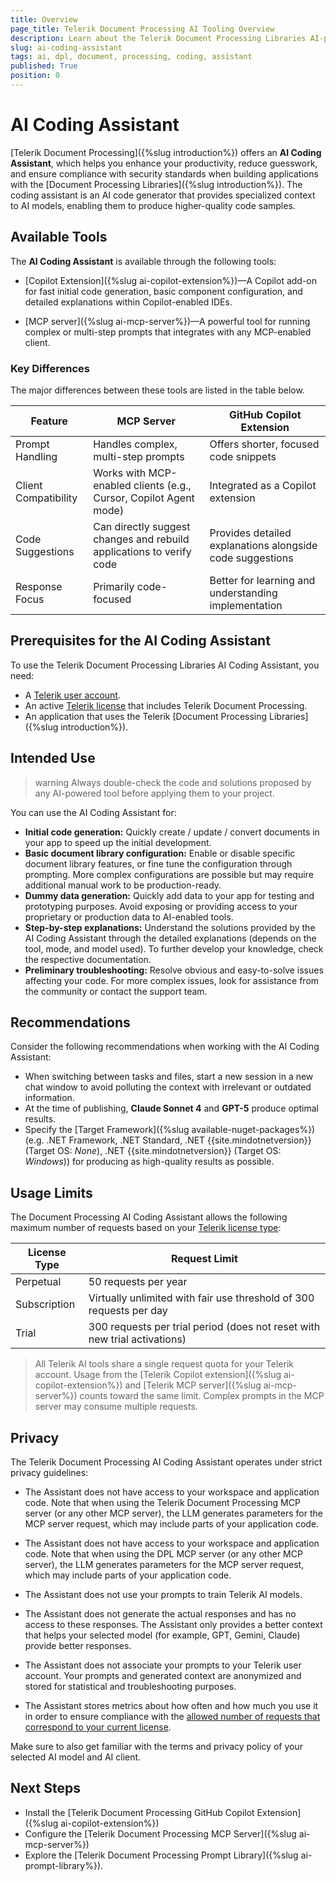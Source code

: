 ```yaml
---
title: Overview
page_title: Telerik Document Processing AI Tooling Overview
description: Learn about the Telerik Document Processing Libraries AI-powered developer tools that integrate with your IDE or code editor for greater productivity and enhanced developer experience.
slug: ai-coding-assistant
tags: ai, dpl, document, processing, coding, assistant
published: True
position: 0
---
```


# AI Coding Assistant

[Telerik Document Processing]({%slug introduction%}) offers an **AI Coding Assistant**, which helps you enhance your productivity, reduce guesswork, and ensure compliance with security standards when building applications with the [Document Processing Libraries]({%slug introduction%}). The coding assistant is an AI code generator that provides specialized context to AI models, enabling them to produce higher-quality code samples.

## Available Tools

The **AI Coding Assistant** is available through the following tools:

* [Copilot Extension]({%slug ai-copilot-extension%})&mdash;A Copilot add-on for fast initial code generation, basic component configuration, and detailed explanations within Copilot-enabled IDEs.

* [MCP server]({%slug ai-mcp-server%})&mdash;A powerful tool for running complex or multi-step prompts that integrates with any MCP-enabled client.

### Key Differences

The major differences between these tools are listed in the table below.

| Feature| MCP Server| GitHub Copilot Extension|
|-----|----|----|
|Prompt Handling|Handles complex, multi-step prompts| Offers shorter, focused code snippets|
|Client Compatibility|Works with MCP-enabled clients (e.g., Cursor, Copilot Agent mode)|Integrated as a Copilot extension|
|Code Suggestions|Can directly suggest changes and rebuild applications to verify code|Provides detailed explanations alongside code suggestions|
|Response Focus|Primarily code-focused|Better for learning and understanding implementation|

## Prerequisites for the AI Coding Assistant

To use the Telerik Document Processing Libraries AI Coding Assistant, you need:

* A [Telerik user account](https://www.telerik.com/account/).
* An active [Telerik license](https://www.telerik.com/purchase.aspx?filter=web) that includes Telerik Document Processing.
* An application that uses the Telerik [Document Processing Libraries]({%slug introduction%}).

## Intended Use

>warning Always double-check the code and solutions proposed by any AI-powered tool before applying them to your project.

You can use the AI Coding Assistant for:

* **Initial code generation:** Quickly create / update / convert documents in your app to speed up the initial development.
* **Basic document library configuration:** Enable or disable specific document library features, or fine tune the configuration through prompting. More complex configurations are possible but may require additional manual work to be production-ready.
* **Dummy data generation:** Quickly add data to your app for testing and prototyping purposes. Avoid exposing or providing access to your proprietary or production data to AI-enabled tools.
* **Step-by-step explanations:** Understand the solutions provided by the AI Coding Assistant through the detailed explanations (depends on the tool, mode, and model used). To further develop your knowledge, check the respective documentation.
* **Preliminary troubleshooting:** Resolve obvious and easy-to-solve issues affecting your code. For more complex issues, look for assistance from the community or contact the support team.

## Recommendations

Consider the following recommendations when working with the AI Coding Assistant:

* When switching between tasks and files, start a new session in a new chat window to avoid polluting the context with irrelevant or outdated information.
* At the time of publishing, **Claude Sonnet 4** and **GPT-5** produce optimal results.
* Specify the [Target Framework]({%slug available-nuget-packages%}) (e.g. .NET Framework, .NET Standard, .NET  {{site.mindotnetversion}} (Target OS: *None*), .NET  {{site.mindotnetversion}} (Target OS: *Windows*)) for producing as high-quality results as possible.

## Usage Limits

The Document Processing AI Coding Assistant allows the following maximum number of requests based on your [Telerik license type](https://www.telerik.com/purchase.aspx?filter=web):

| License Type | Request Limit |
|--------------|---------------|
| Perpetual | 50 requests per year |
| Subscription | Virtually unlimited with fair use threshold of 300 requests per day |
| Trial | 300 requests per trial period (does not reset with new trial activations) |

> All Telerik AI tools share a single request quota for your Telerik account. Usage from the [Telerik Copilot extension]({%slug ai-copilot-extension%}) and [Telerik MCP server]({%slug ai-mcp-server%}) counts toward the same limit. Complex prompts in the MCP server may consume multiple requests.

## Privacy

The Telerik Document Processing AI Coding Assistant operates under strict privacy guidelines:

* The Assistant does not have access to your workspace and application code. Note that when using the Telerik Document Processing MCP server (or any other MCP server), the LLM generates parameters for the MCP server request, which may include parts of your application code.

* The Assistant does not have access to your workspace and application code. Note that when using the DPL MCP server (or any other MCP server), the LLM generates parameters for the MCP server request, which may include parts of your application code.
* The Assistant does not use your prompts to train Telerik AI models.
* The Assistant does not generate the actual responses and has no access to these responses. The Assistant only provides a better context that helps your selected model (for example, GPT, Gemini, Claude) provide better responses.
* The Assistant does not associate your prompts to your Telerik user account. Your prompts and generated context are anonymized and stored for statistical and troubleshooting purposes.
* The Assistant stores metrics about how often and how much you use it in order to ensure compliance with the [allowed number of requests that correspond to your current license](#usage-limits).

Make sure to also get familiar with the terms and privacy policy of your selected AI model and AI client.
 
## Next Steps

* Install the [Telerik Document Processing GitHub Copilot Extension]({%slug ai-copilot-extension%})
* Configure the [Telerik Document Processing MCP Server]({%slug ai-mcp-server%})
* Explore the [Telerik Document Processing Prompt Library]({%slug ai-prompt-library%}).
